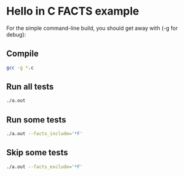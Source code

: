 # Hello in C FACTS example

For the simple command-line build, you should get away with (-g for debug):


## Compile
```bash
gcc -g *.c
```

## Run all tests
```bash
./a.out
```

## Run some tests
```bash
./a.out --facts_include='*F'
```

## Skip some tests
```bash
./a.out --facts_exclude='*F'
```



